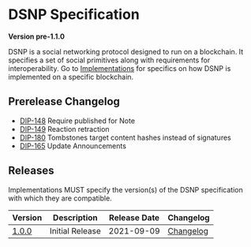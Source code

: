 # DSNP Specification
__Version pre-1.1.0__

DSNP is a social networking protocol designed to run on a blockchain.
It specifies a set of social primitives along with requirements for interoperability.
Go to [Implementations](../Implementations.md) for specifics on how DSNP is implemented on a specific blockchain.

## Prerelease Changelog

- [DIP-148](https://github.com/LibertyDSNP/spec/issues/148) Require published for Note
- [DIP-149](https://github.com/LibertyDSNP/spec/issues/149) Reaction retraction
- [DIP-180](https://github.com/LibertyDSNP/spec/issues/180) Tombstones target content hashes instead of signatures
- [DIP-165](https://github.com/LibertyDSNP/spec/issues/165) Update Announcements

## Releases

Implementations MUST specify the version(s) of the DSNP specification with which they are compatible.

| Version | Description | Release Date | Changelog |
| --- | --- | --- | --- |
| [1.0.0](https://github.com/LibertyDSNP/spec/tree/DSNP-v1.0.0) | Initial Release | 2021-09-09 | [Changelog](https://github.com/LibertyDSNP/spec/releases/tag/DSNP-v1.0.0) |
